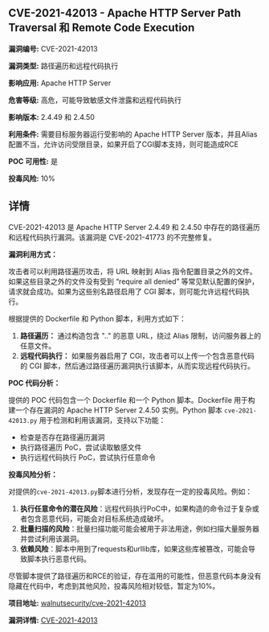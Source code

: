 ## CVE-2021-42013 - Apache HTTP Server Path Traversal 和 Remote Code Execution

**漏洞编号:** CVE-2021-42013

**漏洞类型:** 路径遍历和远程代码执行

**影响应用:** Apache HTTP Server

**危害等级:** 高危，可能导致敏感文件泄露和远程代码执行

**影响版本:** 2.4.49 和 2.4.50

**利用条件:** 需要目标服务器运行受影响的 Apache HTTP Server 版本，并且Alias配置不当，允许访问受限目录，如果开启了CGI脚本支持，则可能造成RCE

**POC 可用性:** 是

**投毒风险:** 10%

## 详情

CVE-2021-42013 是 Apache HTTP Server 2.4.49 和 2.4.50 中存在的路径遍历和远程代码执行漏洞。该漏洞是 CVE-2021-41773 的不完整修复。

**漏洞利用方式：**

攻击者可以利用路径遍历攻击，将 URL 映射到 Alias 指令配置目录之外的文件。如果这些目录之外的文件没有受到 “require all denied” 等常见默认配置的保护，请求就会成功。如果为这些别名路径启用了 CGI 脚本，则可能允许远程代码执行。

根据提供的 Dockerfile 和 Python 脚本，利用方式如下：

1.  **路径遍历：** 通过构造包含 ".." 的恶意 URL，绕过 Alias 限制，访问服务器上的任意文件。
2.  **远程代码执行：** 如果服务器启用了 CGI，攻击者可以上传一个包含恶意代码的 CGI 脚本，然后通过路径遍历漏洞执行该脚本，从而实现远程代码执行。

**POC 代码分析：**

提供的 POC 代码包含一个 Dockerfile 和一个 Python 脚本。Dockerfile 用于构建一个存在漏洞的 Apache HTTP Server 2.4.50 实例。Python 脚本 `cve-2021-42013.py` 用于检测和利用该漏洞，支持以下功能：

*   检查是否存在路径遍历漏洞
*   执行路径遍历 PoC，尝试读取敏感文件
*   执行远程代码执行 PoC，尝试执行任意命令

**投毒风险分析：**

对提供的`cve-2021-42013.py`脚本进行分析，发现存在一定的投毒风险。例如：
1.   **执行任意命令的潜在风险**：远程代码执行PoC中，如果构造的命令过于复杂或者包含恶意代码，可能会对目标系统造成破坏。
2.  **批量扫描的风险**：批量扫描功能可能会被用于非法用途，例如扫描大量服务器并尝试利用该漏洞。
3.  **依赖风险**：脚本中用到了requests和urllib库，如果这些库被篡改，可能会导致脚本执行恶意代码。

尽管脚本提供了路径遍历和RCE的验证，存在滥用的可能性，但恶意代码本身没有隐藏在代码中，考虑到其他风险，投毒风险相对较低，暂定为10%。

**项目地址:** [walnutsecurity/cve-2021-42013](https://github.com/walnutsecurity/cve-2021-42013)

**漏洞详情:** [CVE-2021-42013](https://nvd.nist.gov/vuln/detail/CVE-2021-42013)